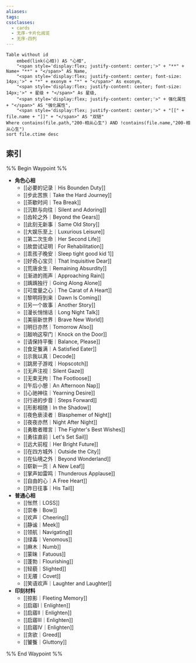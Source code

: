 ```yaml
---
aliases: 
tags: 
cssclasses:
  - cards
  - 无序-卡片化阅览
  - 无序-四列
---
```

```dataview
Table without id
	embed(link(心相)) AS "心相",
	"<span style='display:flex; justify-content: center;'>" + "**" + Name+ "**" + "</span>" AS Name,
	"<span style='display:flex; justify-content: center; font-size: 14px;'>" + "*" + exonym + "*" + "</span>" As exonym,
	"<span style='display:flex; justify-content: center; font-size: 14px;'>" + 星级 + "</span>" As 星级,
	"<span style='display:flex; justify-content: center;'>" + 强化属性  + "</span>" AS "强化属性",
	"<span style='display:flex; justify-content: center;'>" + "[[" + file.name + "]]" + "</span>" AS "双链"
Where contains(file.path,"200-相从心生") AND !contains(file.name,"200-相从心生")
sort file.ctime desc
```

## 索引

%% Begin Waypoint %%
- **角色心相**
	- [[必要的记录｜His Bounden Duty]]
	- [[步此苦旅｜Take the Hard Journey]]
	- [[茶歇时间｜Tea Break]]
	- [[沉默与向往｜Silent and Adoring]]
	- [[齿轮之外｜Beyond the Gears]]
	- [[此刻无新事｜Same Old Story]]
	- [[大娱乐至上｜Luxurious Leisure]]
	- [[第二次生命｜Her Second Life]]
	- [[故尝试证明｜For Rehabilitation]]
	- [[乖孩子晚安｜Sleep tight good kid 1]]
	- [[好奇心宝贝｜That Inquisitive Dear]]
	- [[荒唐余生｜Remaining Absurdity]]
	- [[渐进的雨声｜Approaching Rain]]
	- [[踽踽独行｜Going Along Alone]]
	- [[可度量之心｜The Carat of A Heart]]
	- [[黎明将到来｜Dawn Is Coming]]
	- [[另一个故事｜Another Story]]
	- [[漫长悄悄话｜Long Night Talk]]
	- [[美丽新世界｜Brave New World]]
	- [[明日亦然｜Tomorrow Also]]
	- [[敲响这窄门｜Knock on the Door]]
	- [[请保持平衡｜Balance, Please]]
	- [[食足餮满｜A Satisfied Eater]]
	- [[示我以真｜Decode]]
	- [[跳房子游戏｜Hopscotch]]
	- [[无声注视｜Silent Gaze]]
	- [[无束无拘｜The Footloose]]
	- [[午后小憩｜An Afternoon Nap]]
	- [[心驰神往｜Yearning Desire]]
	- [[行进的步音｜Steps Forward]]
	- [[形影相随｜In the Shadow]]
	- [[夜色亵渎者｜Blasphemer of Night]]
	- [[夜夜亦然｜Night After Night]]
	- [[勇敢者赠言｜The Fighter's Best Wishes]]
	- [[勇往直前｜Let's Set Sail]]
	- [[远大前程｜Her Bright Future]]
	- [[在四方城外｜Outside the City]]
	- [[在仙境之外｜Beyond Wonderland]]
	- [[崭新一页｜A New Leaf]]
	- [[掌声如雷鸣｜Thunderous Applause]]
	- [[自由的心｜A Free Heart]]
	- [[昨日往事｜His Tail]]
- **普通心相**
	- [[怅然｜LOSS]]
	- [[崇奉｜Bow]]
	- [[欢声｜Cheering]]
	- [[静谧｜Meek]]
	- [[领航｜Navigating]]
	- [[绿毒｜Venomous]]
	- [[麻木｜Numb]]
	- [[蒙昧｜Fatuous]]
	- [[蓬勃｜Flourishing]]
	- [[轻藐｜Slighted]]
	- [[无餍｜Covet]]
	- [[笑语欢声｜Laughter and Laughter]]
- **印刻材料**
	- [[掠影｜Fleeting Memory]]
	- [[启寤Ⅰ｜Enlighten]]
	- [[启寤Ⅱ｜Enlighten]]
	- [[启寤Ⅲ｜Enlighten]]
	- [[启寤Ⅳ｜Enlighten]]
	- [[贪欲｜Greed]]
	- [[饕餮｜Gluttony]]

%% End Waypoint %%